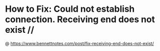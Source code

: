 # How to Fix: Could not establish connection. Receiving end does not exist // 


@ https://www.bennettnotes.com/post/fix-receiving-end-does-not-exist/
